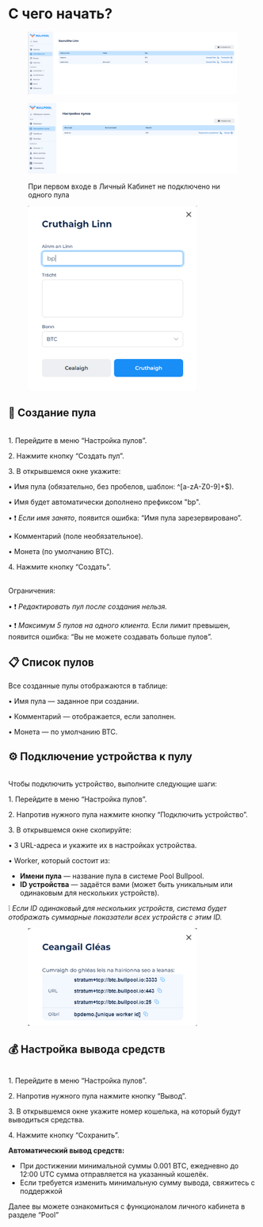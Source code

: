 # С чего начать?

<figure><img src="../.gitbook/assets/image (1).png" alt=""><figcaption></figcaption></figure>

<figure><img src="../.gitbook/assets/Снимок экрана 2025-02-05 175126.png" alt=""><figcaption><p>При первом входе в Личный Кабинет не подключено ни одного пула</p></figcaption></figure>

<figure><img src="../.gitbook/assets/image (2).png" alt="" width="341"><figcaption></figcaption></figure>

## 🚀 Создание пула

\
1\. Перейдите в меню “Настройка пулов”.

2\. Нажмите кнопку “Создать пул”.

3\. В открывшемся окне укажите:

• Имя пула (обязательно, без пробелов, шаблон: ^\[a-zA-Z0-9]+$).

• Имя будет автоматически дополнено префиксом "bp".

• ❗ _Если имя занято_, появится ошибка: “Имя пула зарезервировано”.

• Комментарий (поле необязательное).

• Монета (по умолчанию BTC).

4\. Нажмите кнопку “Создать”.

\
Ограничения:

• ❗ _Редактировать пул после создания нельзя._

• ❗ _Максимум 5 пулов на одного клиента._ Если лимит превышен, появится ошибка: “Вы не можете создавать больше пулов”.

## 📋 Список пулов

Все созданные пулы отображаются в таблице:

• Имя пула — заданное при создании.

• Комментарий — отображается, если заполнен.

• Монета — по умолчанию BTC.

## ⚙️ Подключение устройства к пулу

\
Чтобы подключить устройство, выполните следующие шаги:

1\. Перейдите в меню “Настройка пулов”.

2\. Напротив нужного пула нажмите кнопку “Подключить устройство”.

3\. В открывшемся окне скопируйте:

• 3 URL-адреса и укажите их в настройках устройства.

• Worker, который состоит из:

* **Имени пула** — название пула в системе Pool Bullpool.
* **ID устройства** — задаётся вами (может быть уникальным или одинаковым для нескольких устройств).

❕ _Если ID одинаковый для нескольких устройств, система будет отображать суммарные показатели всех устройств с этим ID._

<figure><img src="../.gitbook/assets/image (3).png" alt="" width="341"><figcaption></figcaption></figure>

## 💰 Настройка вывода средств

\
1\. Перейдите в меню “Настройка пулов”.

2\. Напротив нужного пула нажмите кнопку “Вывод”.

3\. В открывшемся окне укажите номер кошелька, на который будут выводиться средства.

4\. Нажмите кнопку “Сохранить”.



**Автоматический вывод средств:**

* При достижении минимальной суммы 0.001 BTC, ежедневно до 12:00 UTC сумма отправляется на указанный кошелёк.
* Если требуется изменить минимальную сумму вывода, свяжитесь с поддержкой

Далее вы можете ознакомиться с функционалом личного кабинета в разделе “Pool”
